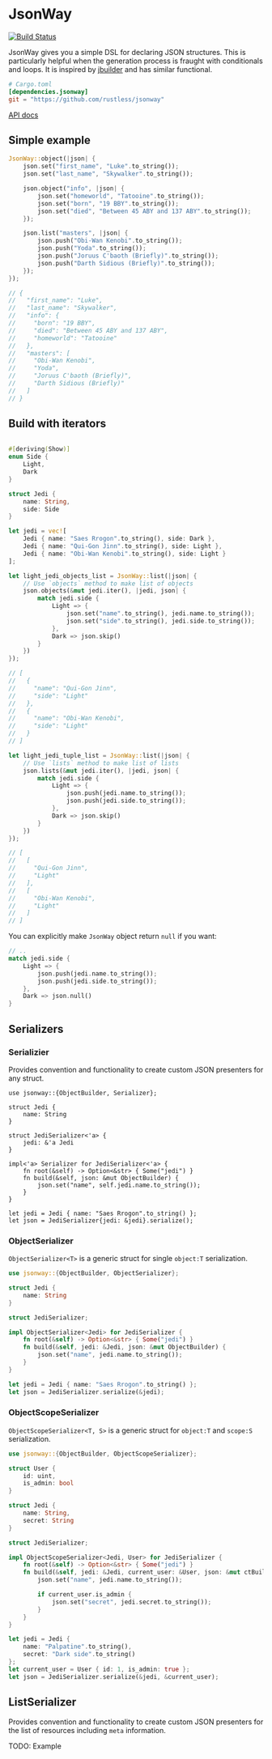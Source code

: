 # JsonWay

[![Build Status](https://travis-ci.org/rustless/jsonway.svg?branch=master)](https://travis-ci.org/rustless/jsonway)

JsonWay gives you a simple DSL for declaring JSON structures. This is particularly helpful when the generation process is fraught with conditionals and loops. It is inspired by [jbuilder](https://github.com/rails/jbuilder) and has similar functional.

```toml
# Cargo.toml
[dependencies.jsonway]
git = "https://github.com/rustless/jsonway"
```

[API docs](http://rustless.org/jsonway/doc/jsonway/)

## Simple example

``` rust
JsonWay::object(|json| {
    json.set("first_name", "Luke".to_string()); 
    json.set("last_name", "Skywalker".to_string());

    json.object("info", |json| {
        json.set("homeworld", "Tatooine".to_string());
        json.set("born", "19 BBY".to_string());
        json.set("died", "Between 45 ABY and 137 ABY".to_string());
    });

    json.list("masters", |json| {
        json.push("Obi-Wan Kenobi".to_string());
        json.push("Yoda".to_string());
        json.push("Joruus C'baoth (Briefly)".to_string());
        json.push("Darth Sidious (Briefly)".to_string());
    });
});

// {
//   "first_name": "Luke",
//   "last_name": "Skywalker",
//   "info": {
//     "born": "19 BBY",
//     "died": "Between 45 ABY and 137 ABY",
//     "homeworld": "Tatooine"
//   },
//   "masters": [
//     "Obi-Wan Kenobi",
//     "Yoda",
//     "Joruus C'baoth (Briefly)",
//     "Darth Sidious (Briefly)"
//   ]
// }
```

## Build with iterators

~~~rust

#[deriving(Show)]
enum Side {
    Light,
    Dark
}

struct Jedi {
    name: String,
    side: Side
}

let jedi = vec![
    Jedi { name: "Saes Rrogon".to_string(), side: Dark },
    Jedi { name: "Qui-Gon Jinn".to_string(), side: Light },
    Jedi { name: "Obi-Wan Kenobi".to_string(), side: Light }
];

let light_jedi_objects_list = JsonWay::list(|json| {
    // Use `objects` method to make list of objects
    json.objects(&mut jedi.iter(), |jedi, json| {
        match jedi.side {
            Light => {
                json.set("name".to_string(), jedi.name.to_string());
                json.set("side".to_string(), jedi.side.to_string());
            },
            Dark => json.skip()
        }
    })
});

// [
//   {
//     "name": "Qui-Gon Jinn",
//     "side": "Light"
//   },
//   {
//     "name": "Obi-Wan Kenobi",
//     "side": "Light"
//   }
// ]

let light_jedi_tuple_list = JsonWay::list(|json| {
    // Use `lists` method to make list of lists
    json.lists(&mut jedi.iter(), |jedi, json| {
        match jedi.side {
            Light => {
                json.push(jedi.name.to_string());
                json.push(jedi.side.to_string());
            },
            Dark => json.skip()
        }
    })
});

// [
//   [
//     "Qui-Gon Jinn",
//     "Light"
//   ],
//   [
//     "Obi-Wan Kenobi",
//     "Light"
//   ]
// ]

~~~

You can explicitly make `JsonWay` object return `null` if you want:

~~~rust
// .. 
match jedi.side {
    Light => {
        json.push(jedi.name.to_string());
        json.push(jedi.side.to_string());
    },
    Dark => json.null()
}
~~~

## Serializers

### Serializier

Provides convention and functionality to create custom JSON presenters for any struct.

```
use jsonway::{ObjectBuilder, Serializer};

struct Jedi {
    name: String
}

struct JediSerializer<'a> {
    jedi: &'a Jedi
}

impl<'a> Serializer for JediSerializer<'a> {
    fn root(&self) -> Option<&str> { Some("jedi") }
    fn build(&self, json: &mut ObjectBuilder) {
        json.set("name", self.jedi.name.to_string());
    }
}

let jedi = Jedi { name: "Saes Rrogon".to_string() };
let json = JediSerializer{jedi: &jedi}.serialize();
```

### ObjectSerializer

`ObjectSerializer<T>` is a generic struct for single `object:T` serialization.

```rust
use jsonway::{ObjectBuilder, ObjectSerializer};

struct Jedi {
    name: String
}

struct JediSerializer;

impl ObjectSerializer<Jedi> for JediSerializer {
    fn root(&self) -> Option<&str> { Some("jedi") }
    fn build(&self, jedi: &Jedi, json: &mut ObjectBuilder) {
        json.set("name", jedi.name.to_string());
    }
}

let jedi = Jedi { name: "Saes Rrogon".to_string() };
let json = JediSerializer.serialize(&jedi);
```

### ObjectScopeSerializer

`ObjectScopeSerializer<T, S>` is a generic struct for `object:T` and `scope:S` serialization.

```rust
use jsonway::{ObjectBuilder, ObjectScopeSerializer};

struct User {
    id: uint,
    is_admin: bool
}

struct Jedi {
    name: String,
    secret: String
}

struct JediSerializer;

impl ObjectScopeSerializer<Jedi, User> for JediSerializer {
    fn root(&self) -> Option<&str> { Some("jedi") }
    fn build(&self, jedi: &Jedi, current_user: &User, json: &mut ctBuilder) {
        json.set("name", jedi.name.to_string());

        if current_user.is_admin {
            json.set("secret", jedi.secret.to_string());
        }
    }
}

let jedi = Jedi { 
    name: "Palpatine".to_string(), 
    secret: "Dark side".to_string() 
};
let current_user = User { id: 1, is_admin: true };
let json = JediSerializer.serialize(&jedi, &current_user);
```

## ListSerializer

Provides convention and functionality to create custom JSON presenters for the list of resources including `meta` information.

TODO: Example
